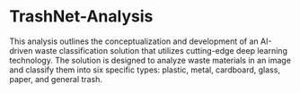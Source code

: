 # TrashNet-Analysis
This analysis outlines the conceptualization and development of an AI-driven waste classification solution that utilizes cutting-edge deep learning technology. The solution is designed to analyze waste materials in an image and classify them into six specific types: plastic, metal, cardboard, glass, paper, and general trash. 
